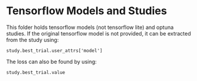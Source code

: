 # Tensorflow Models and Studies

This folder holds tensorflow models (not tensorflow lite) and optuna studies. If the original tensorflow model is not provided, it can be extracted from the study using:

```study.best_trial.user_attrs['model']```

The loss can also be found by using:

```study.best_trial.value```